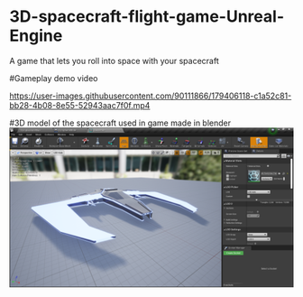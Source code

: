 # 3D-spacecraft-flight-game-Unreal-Engine
A game that lets you roll into space with your spacecraft

#Gameplay demo video

https://user-images.githubusercontent.com/90111866/179406118-c1a52c81-bb28-4b08-8e55-52943aac7f0f.mp4


#3D model of the spacecraft used in game made in blender
![](spacecraft.png)
